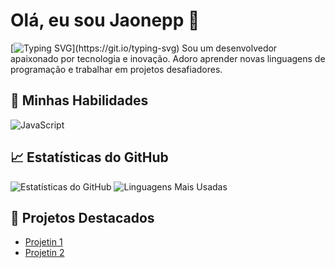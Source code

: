 # Olá, eu sou Jaonepp 👋
[![Typing SVG](https://readme-typing-svg.demolab.com?font=Fira+Code&pause=1000&color=F7E100FA&width=435&lines=Ol%C3%A1+me+chamo+Juan!)](https://git.io/typing-svg)
Sou um desenvolvedor apaixonado por tecnologia e inovação. Adoro aprender novas linguagens de programação e trabalhar em projetos desafiadores.

## 🚀 Minhas Habilidades
![JavaScript](https://img.shields.io/badge/JavaScript-F7DF1E?style=for-the-badge&logo=javascript&logoColor=black)





## 📈 Estatísticas do GitHub
![Estatísticas do GitHub](https://github-readme-stats.vercel.app/api?username=jaonepp&show_icons=true&theme=radical)
![Linguagens Mais Usadas](https://github-readme-stats.vercel.app/api/top-langs/?username=jaonepp&layout=compact&theme=radical)

## 🌟 Projetos Destacados
- [Projetin 1](https://github.com/jaonepp/Portifolio-do-jaone)
- [Projetin 2](https://github.com/jaonepp/Portifolio-do-jaone)
